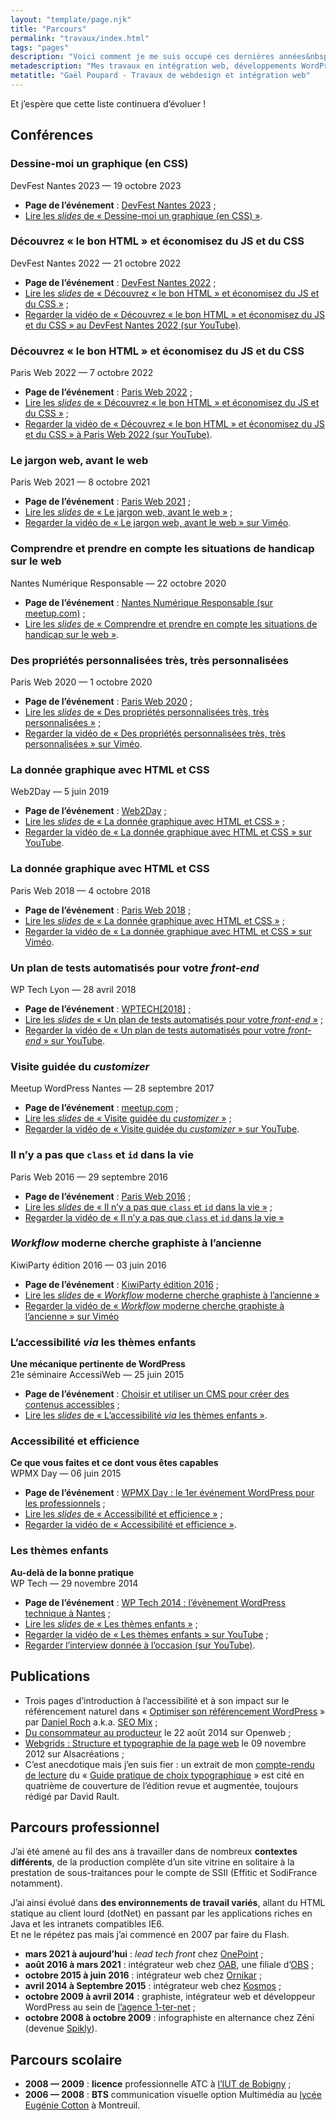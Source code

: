 ```yaml
---
layout: "template/page.njk"
title: "Parcours"
permalink: "travaux/index.html"
tags: "pages"
description: "Voici comment je me suis occupé ces dernières années&nbsp;: mes études, puis du travail, un peu de rédaction sur ce blog et quelques interventions pour partager mes idées."
metadescription: "Mes travaux en intégration web, développements WordPress, webdesign et graphisme web."
metatitle: "Gaël Poupard - Travaux de webdesign et intégration web"
---
```

Et j’espère que cette liste continuera d’évoluer&nbsp;!

## Conférences

### Dessine-moi un graphique (en CSS)

DevFest Nantes 2023 — 19 octobre 2023

* **Page de l’événement**&nbsp;: [DevFest Nantes 2023](https://devfest2023.gdgnantes.com/sessions/dessine_moi_un_graphique__en_css_/)&nbsp;;
* [Lire les _slides_ de « Dessine-moi un graphique (en CSS) »](https://www.ffoodd.fr/devfest.2023).

### Découvrez «&nbsp;le bon HTML&nbsp;» et économisez du JS et du CSS

DevFest Nantes 2022 — 21 octobre 2022

* **Page de l’événement**&nbsp;: [DevFest Nantes 2022](https://devfest2022.gdgnantes.com/sessions/decouvrez_le_bon_html_et_economisez_du_js_et_du_css)&nbsp;;
* [Lire les _slides_ de « Découvrez «&nbsp;le bon HTML&nbsp;» et économisez du JS et du CSS »](https://www.ffoodd.fr/devfest) ;
* [Regarder la vidéo de « Découvrez «&nbsp;le bon HTML&nbsp;» et économisez du JS et du CSS » au DevFest Nantes 2022 (sur YouTube)](https://www.youtube.com/watch?v=VhMqwbsyXPo&list=PLuZ_sYdawLiWIRK-QW6zpEJMSeCtspXP8).

### Découvrez «&nbsp;le bon HTML&nbsp;» et économisez du JS et du CSS

Paris Web 2022 — 7 octobre 2022

* **Page de l’événement**&nbsp;: [Paris Web 2022](https://www.paris-web.fr/2022/conferences/decouvrez-le-bon-html-et-economisez-du-js-et-du-css.php)&nbsp;;
* [Lire les _slides_ de « Découvrez «&nbsp;le bon HTML&nbsp;» et économisez du JS et du CSS »](https://www.ffoodd.fr/paris-web.2022/#slide-1) ;
* [Regarder la vidéo de « Découvrez «&nbsp;le bon HTML&nbsp;» et économisez du JS et du CSS » à Paris Web 2022 (sur YouTube)](https://www.youtube.com/watch?t=653&v=ym2sI8Jlu6A&feature=emb_imp_woyt).

### Le jargon web, avant le web

Paris Web 2021 — 8 octobre 2021

* **Page de l’événement**&nbsp;: [Paris Web 2021](https://www.paris-web.fr/2021/conferences/le-jargon-web-avant-le-web.php)&nbsp;;
* [Lire les _slides_ de « Le jargon web, avant le web »](https://www.ffoodd.fr/paris-web.2021/) ;
* [Regarder la vidéo de « Le jargon web, avant le web » sur Viméo](https://vimeo.com/640408851).

### Comprendre et prendre en compte les situations de handicap sur le web

Nantes Numérique Responsable — 22 octobre 2020

* **Page de l’événement** : [Nantes Numérique Responsable (sur meetup.com)](https://www.meetup.com/fr-FR/nantesnr/events/273921309/) ;
* [Lire les _slides_ de « Comprendre et prendre en compte les situations de handicap sur le web »](https://www.ffoodd.fr/nnr/).

### Des propriétés personnalisées très, très personnalisées

Paris Web 2020 — 1 octobre 2020

* **Page de l’événement** : [Paris Web 2020](https://www.paris-web.fr/2020/conferences/des-proprietes-personnalisees-tres-tres-personnalisees.php) ;
* [Lire les _slides_ de « Des propriétés personnalisées très, très personnalisées »](https://www.ffoodd.fr/paris-web.2020/) ;
* [Regarder la vidéo de « Des propriétés personnalisées très, très personnalisées » sur Viméo](https://vimeo.com/462093074).

### La donnée graphique avec HTML et CSS

Web2Day — 5 juin 2019

* **Page de l’événement** : [Web2Day](https://web2day.co/event/les-graphiques-de-donnees-avec-html-et-css/) ;
* [Lire les _slides_ de « La donnée graphique avec HTML et CSS »](https://www.ffoodd.fr/web2day/) ;
* [Regarder la vidéo de « La donnée graphique avec HTML et CSS » sur YouTube](https://www.youtube.com/watch?v=1AHBcoKe56E&list=PLAgO0SKz6lC8lUo46-smKn_bpfv32iPYL&index=37&t=0s).

### La donnée graphique avec HTML et CSS

Paris Web 2018 — 4 octobre 2018

* **Page de l’événement** : [Paris Web 2018](https://www.paris-web.fr/2018/) ;
* [Lire les _slides_ de « La donnée graphique avec HTML et CSS »](https://www.ffoodd.fr/paris-web.2018/) ;
* [Regarder la vidéo de « La donnée graphique avec HTML et CSS » sur Viméo](https://vimeo.com/296245804).

### Un plan de tests automatisés pour votre _front-end_

WP Tech Lyon — 28 avril 2018

* **Page de l’événement** : [WPTECH\[2018\]](https://2018.wptech.fr/) ;
* [Lire les _slides_ de « Un plan de tests automatisés pour votre _front-end_ »](https://www.ffoodd.fr/wp-tech.2018/)&nbsp;;
* [Regarder la vidéo de « Un plan de tests automatisés pour votre _front-end_ » sur YouTube](https://www.youtube.com/watch?v=JD1nrs2yH88&feature=youtu.be&a=).

### Visite guidée du _customizer_

Meetup WordPress Nantes — 28 septembre 2017

* **Page de l’événement** : [meetup.com](https://www.meetup.com/fr-FR/Nantes-WordPress-Meetup/events/243486324/) ;
* [Lire les _slides_ de « Visite guidée du _customizer_ »](https://www.ffoodd.fr/customizer/)&nbsp;;
* [Regarder la vidéo de « Visite guidée du _customizer_ » sur YouTube](https://www.youtube.com/watch?v=5umS5IDY-SU).

### Il n’y a pas que `class` et `id` dans la vie

Paris Web 2016&nbsp;— 29 septembre 2016

* **Page de l’événement**&nbsp;: [Paris Web 2016](https://www.paris-web.fr/)&nbsp;;
* [Lire les _slides_ de «&nbsp;Il n’y a pas que `class` et `id` dans la vie&nbsp;»](https://www.ffoodd.fr/paris-web/index-transcript.html)&nbsp;;
* [Regarder la vidéo de «&nbsp;Il n’y a pas que `class` et `id` dans la vie&nbsp;»](https://www.paris-web.fr/2016/conferences/il-ny-a-pas-que-class-et-id-dans-la-vie.php)

### _Workflow_ moderne cherche graphiste à l’ancienne

KiwiParty édition 2016&nbsp;— 03 juin 2016

* **Page de l’événement**&nbsp;: [KiwiParty édition 2016](https://www.kiwiparty.fr/)&nbsp;;
* [Lire les _slides_ de «&nbsp;_Workflow_ moderne cherche graphiste à l’ancienne&nbsp;»](https://www.ffoodd.fr/kiwiparty/)
* [Regarder la vidéo de «&nbsp;_Workflow_ moderne cherche graphiste à l’ancienne&nbsp;» sur Viméo](https://vimeo.com/181158986)

### L’accessibilité _via_ les thèmes enfants

**Une mécanique pertinente de WordPress**  
21e séminaire AccessiWeb&nbsp;— 25 juin 2015

* **Page de l’événement**&nbsp;: [Choisir et utiliser un CMS pour créer des contenus accessibles](https://inova.snv.jussieu.fr/evenements/colloques/colloques/index.php?c=87)&nbsp;;
* [Lire les _slides_ de «&nbsp;L’accessibilité _via_ les thèmes enfants&nbsp;»](https://www.ffoodd.fr/gta21/).

### Accessibilité et efficience

**Ce que vous faites et ce dont vous êtes capables**  
WPMX Day&nbsp;— 06 juin 2015

* **Page de l’événement**&nbsp;: [WPMX Day&nbsp;: le 1er événement WordPress pour les professionnels](https://2015.wpmx.org/)&nbsp;;
* [Lire les _slides_ de «&nbsp;Accessibilité et efficience&nbsp;»](https://www.ffoodd.fr/wpmx/)&nbsp;;
* [Regarder la vidéo de «&nbsp;Accessibilité et efficience&nbsp;»](http://wpmx.org/conferences-wpmx-day-2015-video/).

### Les thèmes enfants

**Au-delà de la bonne pratique**  
WP Tech&nbsp;— 29 novembre 2014

* **Page de l’événement**&nbsp;: [WP Tech 2014&nbsp;: l’évènement WordPress technique à Nantes](https://2014.wptech.fr/)&nbsp;;
* [Lire les _slides_ de «&nbsp;Les thèmes enfants&nbsp;»](https://www.ffoodd.fr/wp-tech/)&nbsp;;
* [Regarder la vidéo de «&nbsp;Les thèmes enfants&nbsp;» sur YouTube](https://www.youtube.com/watch?v=WqBVKpq4dGA)&nbsp;;
* [Regarder l’interview donnée à l’occasion (sur YouTube)](https://www.youtube.com/watch?v=mVJLNIzpnAk).

## Publications

* Trois pages d’introduction à l’accessibilité et à son impact sur le référencement naturel dans «&nbsp;[Optimiser son référencement WordPress](https://www.eyrolles.com/Informatique/Livre/optimiser-son-referencement-wordpress-9782212141825)&nbsp;» par [Daniel Roch](https://daniel-roch.fr/) a.k.a. [SEO Mix](https://www.seomix.fr/)&nbsp;;
* [Du consommateur au producteur](https://openweb.eu.org/articles/du-consommateur-au-producteur) le 22 août 2014 sur Openweb&nbsp;;
* [Webgrids&nbsp;: Structure et typographie de la page web](https://www.alsacreations.com/livres/lire/1503-webgrids-structure-et-typographie-de-la-page-web.html) le 09 novembre 2012 sur Alsacréations&nbsp;;
* C’est anecdotique mais j’en suis fier&nbsp;: un extrait de mon [compte-rendu de lecture](https://www.ffoodd.fr/guide-pratique-de-choix-typographique/) du «&nbsp;[Guide pratique de choix typographique](https://www.adverbum.fr/guide-pratique-de-choix-typographique-atelier-perrousseaux_ouvrage-perrousseaux_4yrc07ab75lc.html)&nbsp;» est cité en quatrième de couverture de l’édition revue et augmentée, toujours rédigé par David Rault.

## Parcours professionnel

J’ai été amené au fil des ans à travailler dans de nombreux **contextes différents**, de la production complète d’un site vitrine en solitaire à la prestation de sous-traitances pour le compte de SSII (Effitic et SodiFrance notamment).

J’ai ainsi évolué dans **des environnements de travail variés**, allant du HTML statique au client lourd (dotNet) en passant par les applications riches en Java et les intranets compatibles IE6.  
Et ne le répétez pas mais j’ai commencé en 2007 par faire du Flash.

* **mars 2021 à aujourd’hui**&nbsp;: _lead tech front_ chez [OnePoint](https://www.groupeonepoint.com/fr/)&nbsp;;
* **août 2016 à mars 2021**&nbsp;: intégrateur web chez [OAB](https://www.orange-business.com/fr/applications-for-business), une filiale d’[OBS](https://www.orange-business.com/fr)&nbsp;;
* **octobre 2015 à juin 2016**&nbsp;: intégrateur web chez [Ornikar](https://www.ornikar.com/)&nbsp;;
* **avril 2014 à Septembre 2015**&nbsp;: intégrateur web chez [Kosmos](https://www.kosmos.fr/digital-for-education-33228.kjsp)&nbsp;;
* **octobre 2009 à avril 2014**&nbsp;: graphiste, intégrateur web et développeur WordPress au sein de [l’agence 1-ter-net](https://www.1-ter-net.com)&nbsp;;
* **octobre 2008 à octobre 2009**&nbsp;: infographiste en alternance chez Zéni (devenue [Spikly](https://spikly.com/)).

## Parcours scolaire

* **2008&nbsp;— 2009**&nbsp;: **licence** professionnelle ATC à [l’IUT de Bobigny](http://www.iut-bobigny.univ-paris13.fr/)&nbsp;;
* **2006&nbsp;— 2008**&nbsp;: **BTS** communication visuelle option Multimédia au [lycée Eugénie Cotton](http://lyceecotton.net/joom/) à Montreuil.